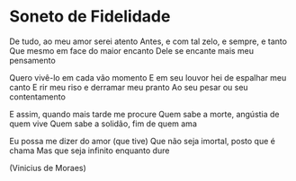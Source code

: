 # Soneto de Fidelidade

De tudo, ao meu amor serei atento
Antes, e com tal zelo, e sempre, e tanto
Que mesmo em face do maior encanto
Dele se encante mais meu pensamento

Quero vivê-lo em cada vão momento
E em seu louvor hei de espalhar meu canto
E rir meu riso e derramar meu pranto
Ao seu pesar ou seu contentamento

E assim, quando mais tarde me procure
Quem sabe a morte, angústia de quem vive
Quem sabe a solidão, fim de quem ama

Eu possa me dizer do amor (que tive)
Que não seja imortal, posto que é chama
Mas que seja infinito enquanto dure

(Vinicius de Moraes)